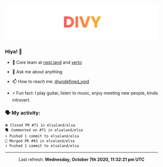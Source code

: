 
![](https://github.com/divy-work/divy-work/raw/master/assets/divy.png)

### Hiya! 👋

- 🔭 Core team at [nest.land](https://github.com/nestdotland/nest.land) and [verto](https://github.com/useverto/verto)

- 💬 Ask me about anything

- 📫 How to reach me: [@undefined_void](https://instagram.com/divy.exe)

- ⚡ Fun fact: I play guitar, listen to music, enjoy meeting new people, kinda introvert.

### 🗣 My activity:

```
❌ Closed PR #71 in elsaland/elsa
🗣 Commented on #71 in elsaland/elsa
⬆️ Pushed 1 commit to elsaland/elsa
🎉 Merged PR #93 in elsaland/elsa
⬆️ Pushed 1 commit to elsaland/elsa
```

------------
<p align="center">Last refresh: <b>Wednesday, October 7th 2020, 11:32:21 pm UTC</b></p>
